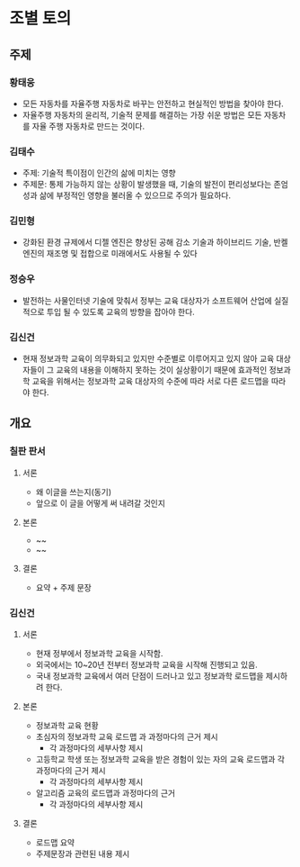 # 조별 토의

## 주제

### 황태웅
- 모든 자동차를 자율주행 자동차로 바꾸는 안전하고 현실적인 방법을 찾아야 한다.
- 자율주행 자동차의 윤리적, 기술적 문제를 해결하는 가장 쉬운 방법은 모든 자동차를 자율 주행 자동차로 만드는 것이다.

### 김태수
- 주제: 기술적 특이점이 인간의 삶에 미치는 영향
- 주제문: 통제 가능하지 않는 상황이 발생했을 때, 기술의 발전이 편리성보다는 존엄성과 삶에 부정적인 영향을 불러올 수 있으므로 주의가 필요하다.
  
### 김민형
- 강화된 환경 규제에서 디젤 엔진은
 향상된 공해 감소 기술과 하이브리드 기술, 반켈 엔진의 재조명 및 접합으로 미래에서도 사용될 수 있다

### 정승우
- 발전하는 사물인터넷 기술에 맞춰서 정부는 교육 대상자가 소프트웨어 산업에 실질적으로 투입 될 수 있도록 교육의 방향을 잡아야 한다.

### 김신건
- 현재 정보과학 교육이 의무화되고 있지만 수준별로 이루어지고 있지 않아 교육 대상자들이 그 교육의 내용을 이해하지 못하는 것이 실상황이기 때문에 효과적인 정보과학 교육을 위해서는 정보과학 교육 대상자의 수준에 따라 서로 다른 로드맵을 따라야 한다.

## 개요

### 칠판 판서

1. 서론
    - 왜 이글을 쓰는지(동기)
    - 앞으로 이 글을 어떻게 써 내려갈 것인지

2. 본론
    - ~~
    - ~~
3. 결론
    - 요약 + 주제 문장


### 김신건

1. 서론
    - 현재 정부에서 정보과학 교육을 시작함.
    - 외국에서는 10~20년 전부터 정보과학 교육을 시작해 진행되고 있음.
    - 국내 정보과학 교육에서 여러 단점이 드러나고 있고 정보과학 로드맵을 제시하려 한다. 

2. 본론
    - 정보과학 교육 현황
    - 초심자의 정보과학 교육 로드맵 과 과정마다의 근거 제시
        + 각 과정마다의 세부사항 제시
    - 고등학교 학생 또는 정보과학 교육을 받은 경험이 있는 자의 교육 로드맵과 각 과정마다의 근거 제시
        + 각 과정마다의 세부사항 제시
    - 알고리즘 교육의 로드맵과 과정마다의 근거
        + 각 과정마다의 세부사항 제시

3. 결론
    - 로드맵 요약
    - 주제문장과 관련된 내용 제시
